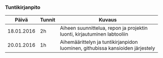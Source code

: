 ### Tuntikirjanpito
Päivä | Tunnit | Kuvaus
--------------- | ----- | ------
18.01.2016 | 2h | Aiheen suunnittelua, repon ja projektin luonti, kirjautuminen labtooliin
20.01.2016 | 1h | Aihemäärittelyn ja tuntikirjanpidon luominen, githubissa kansioiden järjestely

